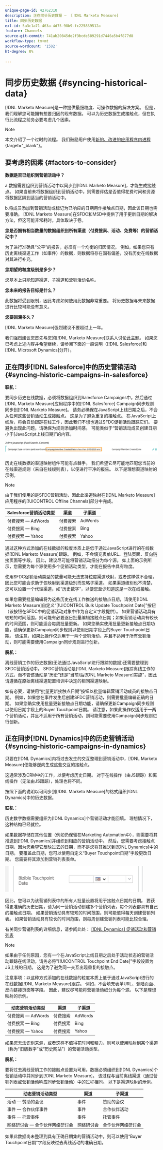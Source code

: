 ```yaml
---
unique-page-id: 42762310
description: 正在同步历史数据 —  [!DNL Marketo Measure]
title: 同步历史数据
exl-id: 5a3c1a71-463a-4d75-98b9-fc225839512a
feature: Channels
source-git-commit: 741ab20845de2f3bcde589291d7446a5b4f877d8
workflow-type: tm+mt
source-wordcount: '1502'
ht-degree: 0%

---
```


# 同步历史数据 {#syncing-historical-data}

[!DNL Marketo Measure]是一种提供最细粒度、可操作数据的解决方案。 但是，我们理解您可能拥有想要归因的现有数据。 可以为历史数据生成接触点，但在执行此流程之前务必要考虑几个因素。

>[!NOTE]
>
>本文介绍了一个过时的流程。 我们鼓励用户使用[新的、改进的应用程序内进程](/help/channel-tracking-and-setup/offline-channels/custom-campaign-sync.md){target="_blank"}。

## 要考虑的因素 {#factors-to-consider}

**数据是否已组织到营销活动中？**

a.数据需要组织到营销活动中以同步到[!DNL Marketo Measure]，才能生成接触点。 如果当前未将数据组织到营销活动中，则需要评估是否值得花费时间和资源将数据区隔到适当的营销活动中。

b.将成员添加到营销活动或标记为已响应的日期用作接触点日期，因此该日期也需要准确。 [!DNL Marketo Measure]在SFDC和MSD中提供了用于更新日期的解决方法，但这可能非常耗时，具体取决于卷。

**您是否拥有相当数量的数据组织到所有渠道（付费搜索、活动、免费等）的营销活动中？**

为了进行准确且“公平”的报告，必须有一个均衡的归因情况。 例如，如果您只有历史离线渠道工作（如事件）的数据，则数据将存在固有偏差，没有历史在线数据对其进行补充。

**您期望的粒度级别是多少？**

您基本上只能知道渠道、子渠道和营销活动名称。

**您未来的报告目标是什么？**

此数据将受到限制，因此考虑如何使用此数据非常重要。 将历史数据与未来数据进行比较可能没有意义。

**您要回溯多久？**

[!DNL Marketo Measure]强烈建议不要超过上一年。

我们强烈建议您首先与您的[!DNL Marketo Measure]联系人讨论此主题。 如果您已考虑上述内容并希望继续，请参阅下面的一般说明（[!DNL Salesforce]和[!DNL Microsoft Dynamics]分开）。

## 正在同步[!DNL Salesforce]中的历史营销活动 {#syncing-historic-campaigns-in-salesforce}

**联机：**

要同步历史在线数据，必须将数据组织到Salesforce Campaigns中，然后通过[!DNL Marketo Measure]应用程序中的[!DNL Salesforce] Campaign同步规则同步到[!DNL Marketo Measure]。 请务必确保在JavaScript上线日期之后，不会从任何这些营销活动生成接触点。 这是为了避免重复的接触点。 在JavaScript上线后，将会自动跟踪在线工作，因此我们不想也通过SFDC促销活动跟踪它们。 要避免出现此问题，请确保为规则添加时间感。 可能类似于“营销活动成员创建日期小于[JavaScript上线日期]”的内容。

![](assets/syncing-historical-data-1.png)

历史在线数据的渠道映射组件可能有点棘手。 我们希望它尽可能地匹配您当前的在线渠道规则（来自在线规则表），以便进行干净的报告。 以下是理想渠道映射的示例。

>[!NOTE]
>
>由于我们使用的是SFDC营销活动，因此此渠道映射在[!DNL Marketo Measure]应用程序的[!UICONTROL Offline Channels]部分中完成。

| Salesforce营销活动类型 | 渠道 | 子渠道 |
|---|---|---|
| 付费搜索 — AdWords | 付费搜索 | AdWords |
| 付费搜索 — Bing | 付费搜索 | Bing |
| 付费搜索 — Yahoo | 付费搜索 | Yahoo |

通过这种方式添加的在线数据的粒度本质上是低于通过JavaScript进行的在线数据[!DNL Marketo Measure]跟踪。 例如，不会填充表单URL、登陆页面、反向链接页面等字段。 因此，建议尽可能将营销活动细分为每个源。 如上面的示例所示，您需要为每个源使用多个促销活动类型，才能在报告中具有粒度。

使用SFDC促销活动类型的数量可能无法支持粒度渠道映射，或者这样做不合理，因此您可能会求助于仅映射到渠道级别而忽略子渠道。 如果渠道级别也不清楚，您可以设置一个代理渠道，如“历史数字”，以便您至少知道这是一次在线接触。

如果您需要批量编辑将为这些历史在线工作推送的接触点日期，请使用[!DNL Marketo Measure]自定义“[!UICONTROL Bulk Update Touchpoint Date]”按钮（该按钮在SFDC中的促销活动对象中作为自定义字段提供）。 如果营销活动具有较短的时间范围，则可能有必要逐日批量编辑接触点日期；如果营销活动具有较长的时间范围，则可能适合每周批量更新。 如果您确实使用批量更新接触点日期功能，请确保更新Campaign同步规则以使用日期字段上的Buyer Touchpoint日期。 请注意，如果此操作仅适用于一两个营销活动，并且不适用于所有营销活动，则可能需要使用Campaign同步规则进行创新。

**脱机：**

离线营销工作的历史数据(无法通过JavaScript进行跟踪的数据)还需要整理到SFDC营销活动中。 SFDC营销活动是[!DNL Marketo Measure]跟踪离线工作的方式，而不管该活动是“历史”还是“当前/后[!DNL Marketo Measure]实施”，因此请遵循在原始离线渠道配置培训中决定的相同渠道映射。

如有必要，请使用“批量更新接触点日期”按钮以批量编辑营销活动成员的接触点日期。 例如，如果您在事件发生后创建SFDC营销活动，则需要批量编辑正确的日期。 如果您确实使用批量更新接触点日期功能，请确保更新Campaign同步规则以使用日期字段上的Buyer Touchpoint日期。 请注意，如果此操作仅适用于一两个营销活动，并且不适用于所有营销活动，则可能需要使用Campaign同步规则进行创新。

## 正在同步[!DNL Dynamics]中的历史营销活动 {#syncing-historic-campaigns-in-dynamics}

只要在[!DNL Dynamics]内将过去发生的交互整理到营销活动中，[!DNL Marketo Measure]便能够逆向生成这些交互的接触点。

这通常涉及CRM中的工作，以便考虑历史日期。 对于在线操作（由JS跟踪）和离线操作（无法由JS跟踪），处理也将不同。

按照下面的说明以可同步到[!DNL Marketo Measure]的格式组织[!DNL Dynamics]中的历史数据。

**联机：**

历史数字数据需要组织为[!DNL Dynamics]个营销活动才能回填。 理想情况下，这种结构已经就位。

如果数据存储在其他位置（例如仍保留在Marketing Automation中），则需要将其推送到[!DNL Dynamics]并组织到相应的营销活动中。 然后，您需要考虑接触点日期，因为您希望它反映过去的日期，而不是您将其推送到[!DNL Dynamics]中的日期。 要覆盖此日期，您可以使用自定义“Buyer Touchpoint日期”字段更改日期。 您需要将其添加到营销列表表单。

![](assets/syncing-historical-data-2.png)

因此，您可以为该营销列表中的所有人批量设置将用于接触点日期的日期。 要获得更准确的历史日期，请为同一营销活动创建多个营销列表，每个列表都具有自己的接触点日期。 如果营销活动具有较短的时间范围，则可能值得每天创建营销列表。 如果营销活动具有较长的时间范围，则每周创建营销列表可能比较合理。

有关同步营销列表的详细信息，请参阅此处： [[!DNL Dynamics] 促销活动和营销列表](/help/channel-tracking-and-setup/offline-channels/legacy-processes/dynamics-campaigns-and-marketing-lists.md)

>[!NOTE]
>
>如果由于任何原因，您有一个在JavaScript上线日期之后处于活动状态的营销活动跟踪在线活动，请务必将&quot;[!UICONTROL Touchpoint End Date]&quot;字段设置为JS上线的日期。 这是为了避免同一交互出现重复的接触点。

注意事项：以这种方式添加的在线数据的粒度本质上低于通过JavaScript进行的在线数据[!DNL Marketo Measure]跟踪。 例如，不会填充表单URL、登陆页面、反向链接页面等字段。 因此，建议尽可能将营销活动细分为每个源。 以下是理想映射的示例。

| 动态营销活动类型 | 渠道 | 子渠道 |
|---|---|---|
| 付费搜索 — AdWords | 付费搜索 | AdWords |
| 付费搜索 — Bing | 付费搜索 | Bing |
| 付费搜索 — Yahoo | 付费搜索 | Yahoo |

如果您无法识别来源，或者这样不值得花时间和精力，则可以使用映射到某个渠道（称为“旧版数字”或“历史网站”）的营销活动类型。

**脱机：**

要将过去离线营销工作的接触点设置为可用，数据必须组织到[!DNL Dynamics]个营销活动中并同步到[!DNL Marketo Measure]。 该过程与当前离线渠道（通过营销列表或营销活动响应同步营销活动）中的过程相同。 以下是渠道映射的示例。

| 动态营销活动类型 | 渠道 | 子渠道 |
|---|---|---|
| 活动 — 赞助的会议 | 事件 | 赞助的会议 |
| 事件 — 合作伙伴事件 | 事件 | 合作伙伴活动 |
| 事件 — 托管事件 | 事件 | 托管事件 |
| 网络研讨会 — 合作伙伴网络研讨会 | 网络研讨会 | 合作伙伴网络研讨会 |

如果此数据尚未整理到具有正确日期集的营销活动中，则可以使用“Buyer Touchpoint日期”字段反映过去离线活动的准确日期。

